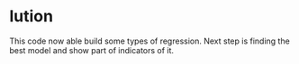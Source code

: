 # lution
This code now able build some types of regression.
Next step is finding the best model and show part of indicators of it.
